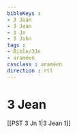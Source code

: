 ```yaml
---
bibleKeys : 
- 3 Jean
- 3 Jean
- 3 Jn
- 3 John
tags : 
- Bible/3Jn
- araméen
cssclass : araméen
direction : rtl
---
```


# 3 Jean

[[PST 3 Jn 1|3 Jean 1]]

